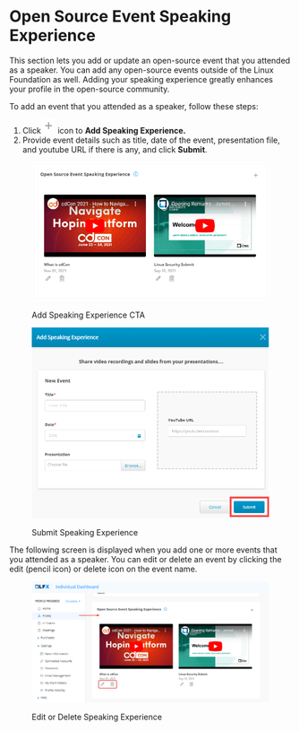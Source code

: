 # Open Source Event Speaking Experience

This section lets you add or update an open-source event that you attended as a speaker. You can add any open-source events outside of the Linux Foundation as well. Adding your speaking experience greatly enhances your profile in the open-source community.&#x20;

To add an event that you attended as a speaker, follow these steps:

1. Click <img src="../../.gitbook/assets/image (22).png" alt="" data-size="original"> icon to **Add Speaking Experience.**
2. Provide event details such as title, date of the event, presentation file, and youtube URL if there is any, and click **Submit**.

<figure><img src="../../.gitbook/assets/Open Source Event.PNG" alt=""><figcaption><p>Add Speaking Experience CTA</p></figcaption></figure>

<figure><img src="../../.gitbook/assets/submit speaking experience (1).png" alt=""><figcaption><p>Submit Speaking Experience</p></figcaption></figure>

The following screen is displayed when you add one or more events that you attended as a speaker. You can edit or delete an event by clicking the edit (pencil icon) or delete icon on the event name.

<figure><img src="../../.gitbook/assets/2023-09-13_21h12_48.png" alt=""><figcaption><p>Edit or Delete Speaking Experience</p></figcaption></figure>

